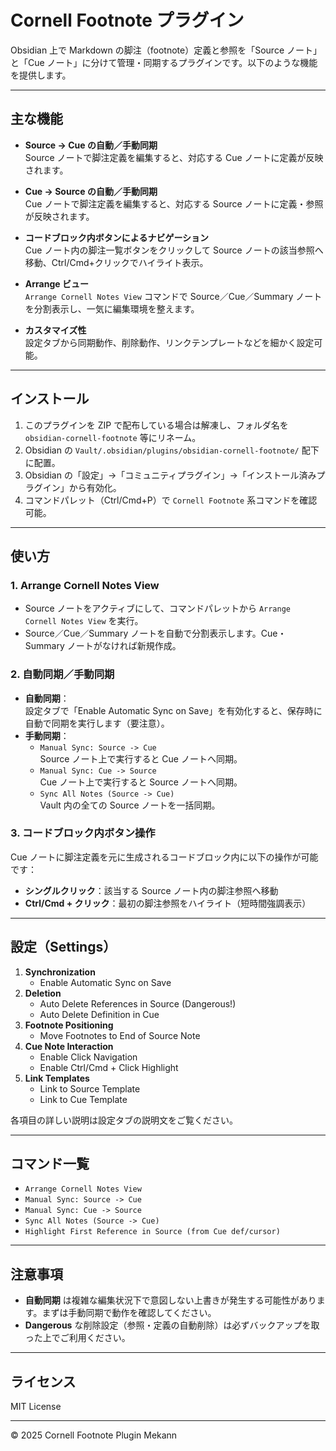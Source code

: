 # Cornell Footnote プラグイン

Obsidian 上で Markdown の脚注（footnote）定義と参照を「Source ノート」と「Cue ノート」に分けて管理・同期するプラグインです。以下のような機能を提供します。

---

## 主な機能

- **Source → Cue の自動／手動同期**  
  Source ノートで脚注定義を編集すると、対応する Cue ノートに定義が反映されます。

- **Cue → Source の自動／手動同期**  
  Cue ノートで脚注定義を編集すると、対応する Source ノートに定義・参照が反映されます。

- **コードブロック内ボタンによるナビゲーション**  
  Cue ノート内の脚注一覧ボタンをクリックして Source ノートの該当参照へ移動、Ctrl/Cmd+クリックでハイライト表示。

- **Arrange ビュー**  
  ``Arrange Cornell Notes View`` コマンドで Source／Cue／Summary ノートを分割表示し、一気に編集環境を整えます。

- **カスタマイズ性**  
  設定タブから同期動作、削除動作、リンクテンプレートなどを細かく設定可能。

---

## インストール

1. このプラグインを ZIP で配布している場合は解凍し、フォルダ名を `obsidian-cornell-footnote` 等にリネーム。  
2. Obsidian の `Vault/.obsidian/plugins/obsidian-cornell-footnote/` 配下に配置。  
3. Obsidian の「設定」→「コミュニティプラグイン」→「インストール済みプラグイン」から有効化。  
4. コマンドパレット（Ctrl/Cmd+P）で `Cornell Footnote` 系コマンドを確認可能。

---

## 使い方

### 1. Arrange Cornell Notes View

- Source ノートをアクティブにして、コマンドパレットから `Arrange Cornell Notes View` を実行。  
- Source／Cue／Summary ノートを自動で分割表示します。Cue・Summary ノートがなければ新規作成。

### 2. 自動同期／手動同期

- **自動同期**：  
  設定タブで「Enable Automatic Sync on Save」を有効化すると、保存時に自動で同期を実行します（要注意）。  
- **手動同期**：  
  - `Manual Sync: Source -> Cue`  
    Source ノート上で実行すると Cue ノートへ同期。  
  - `Manual Sync: Cue -> Source`  
    Cue ノート上で実行すると Source ノートへ同期。  
  - `Sync All Notes (Source -> Cue)`  
    Vault 内の全ての Source ノートを一括同期。

### 3. コードブロック内ボタン操作

Cue ノートに脚注定義を元に生成されるコードブロック内に以下の操作が可能です：  

- **シングルクリック**：該当する Source ノート内の脚注参照へ移動  
- **Ctrl/Cmd + クリック**：最初の脚注参照をハイライト（短時間強調表示）

---

## 設定（Settings）

1. **Synchronization**  
   - Enable Automatic Sync on Save  
2. **Deletion**  
   - Auto Delete References in Source (Dangerous!)  
   - Auto Delete Definition in Cue  
3. **Footnote Positioning**  
   - Move Footnotes to End of Source Note  
4. **Cue Note Interaction**  
   - Enable Click Navigation  
   - Enable Ctrl/Cmd + Click Highlight  
5. **Link Templates**  
   - Link to Source Template  
   - Link to Cue Template

各項目の詳しい説明は設定タブの説明文をご覧ください。

---

## コマンド一覧

- `Arrange Cornell Notes View`  
- `Manual Sync: Source -> Cue`  
- `Manual Sync: Cue -> Source`  
- `Sync All Notes (Source -> Cue)`  
- `Highlight First Reference in Source (from Cue def/cursor)`

---

## 注意事項

- **自動同期** は複雑な編集状況下で意図しない上書きが発生する可能性があります。まずは手動同期で動作を確認してください。  
- **Dangerous** な削除設定（参照・定義の自動削除）は必ずバックアップを取った上でご利用ください。

---

## ライセンス

MIT License

---

© 2025 Cornell Footnote Plugin Mekann
